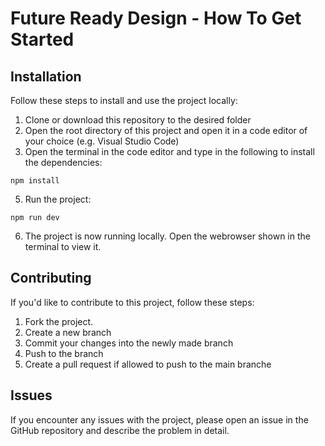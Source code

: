 
# Future Ready Design - How To Get Started

## Installation 
Follow these steps to install and use the project locally:

1. Clone or download this repository to the desired folder
2. Open the root directory of this project and open it in a code editor of your choice (e.g. Visual Studio Code)
3. Open the terminal in the code editor and type in the following to install the dependencies:
```
npm install
```
5. Run the project:
```
npm run dev
```
6. The project is now running locally. Open the webrowser shown in the terminal to view it.

## Contributing
If you'd like to contribute to this project, follow these steps:

1. Fork the project.
2. Create a new branch
3. Commit your changes into the newly made branch
4. Push to the branch 
5. Create a pull request if allowed to push to the main branche

## Issues
If you encounter any issues with the project, please open an issue in the GitHub repository and describe the problem in detail.
